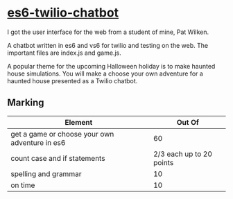 # <a href="https://github.com/rhildred/es6-twilio-chatbot" target="_blank">es6-twilio-chatbot</a>


I got the user interface for the web from a student of mine, Pat Wilken.

A chatbot written in es6 and vs6 for twilio and testing on the web. The important files are index.js and game.js.

A popular theme for the upcoming Halloween holiday is to make haunted house simulations. You will make a choose your own adventure for a haunted house presented as a Twilio chatbot. 

Marking
-----

|Element|Out Of|
|---|---|
|get a game or choose your own adventure in es6| 60|
|count case and if statements|2/3 each up to 20 points|
|spelling and grammar|10|
|on time|10|




